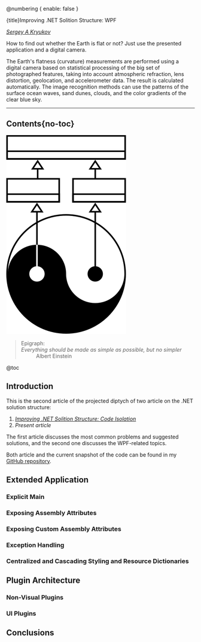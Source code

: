 ﻿@numbering {
    enable: false
}

{title}Improving .NET Solition Structure: WPF

[*Sergey A Kryukov*](https://www.SAKryukov.org)

How to find out whether the Earth is flat or not? Just use the presented application and a digital camera.

The Earth's flatness (curvature) measurements are performed using a digital camera based on statistical processing of the big set of photographed features, taking into account atmospheric refraction, lens distortion, geolocation, and accelerometer data. The result is calculated automatically. The image recognition methods can use the patterns of the surface ocean waves, sand dunes, clouds, and the color gradients of the clear blue sky.

<!-- <h2>Contents</h2> is not Markdown element, just to avoid adding it to TOC -->
<!-- change style in next line <ul> to <ul style="list-style-type: none"> -->
<!--
For CodeProject, makes sure there are no HTML comments in the area to past!


--> 
---
<!-- copy to CodeProject from here 
αβγδΔπ
------------------------------------------->

## Contents{no-toc}

![Plugins](title.png)

<blockquote id="epigraph" class="FQ"><div class="FQA">Epigraph:</div>
<dt><i>Everything should be made as simple as possible, but no simpler</i></dt>
<dd>Albert Einstein</dd>
</blockquote>

@toc

## Introduction

This is the second article of the projected diptych of two article on the .NET solution structure:

1. *[Improving .NET Solition Structure: Code Isolation](https://www.codeproject.com/???)*
2. *Present article*

The first article discusses the most common problems and suggested solutions, and the second one discusses the WPF-related topics.

Both article and the current snapshot of the code can be found in my [GitHub repository](https://github.com/SAKryukov/dotnet-solution-structure).

## Extended Application

### Explicit Main
### Exposing Assembly Attributes 
### Exposing Custom Assembly Attributes
### Exception Handling

### Centralized and Cascading Styling and Resource Dictionaries

## Plugin Architecture
### Non-Visual Plugins
### UI Plugins

## Conclusions
<p></p>

<!-- copy to CodeProject to here --------------------------------------------->
